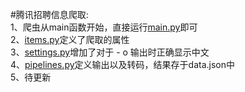 #腾讯招聘信息爬取:\
1、爬虫从main函数开始，直接运行[main.py](https://github.com/pdf0824/reptile/blob/master/scrapyDemo/Tencent/Tencent/main.py)即可\
2、[items.py](https://github.com/pdf0824/reptile/blob/master/scrapyDemo/Tencent/Tencent/items.py)定义了爬取的属性\
3、[settings.py](https://github.com/pdf0824/reptile/blob/master/scrapyDemo/Tencent/Tencent/settings.py)增加了对于 - o 输出时正确显示中文\
4、[pipelines.py](https://github.com/pdf0824/reptile/blob/master/scrapyDemo/Tencent/Tencent/pipelines.py)定义输出以及转码，结果存于data.json中\
5、待更新